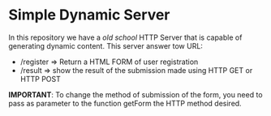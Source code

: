 # Simple Dynamic Server

In this repository we have a *old school* HTTP Server that is capable of generating dynamic content.
This server answer tow URL:
  - /register  => Return a HTML FORM of user registration
  - /result => show the result of the submission made using HTTP GET or HTTP POST

**IMPORTANT**:
  To change the method of submission of the form, you need to pass as parameter to the function getForm the HTTP method desired.